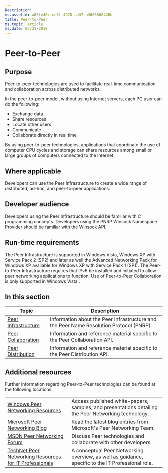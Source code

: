 ```yaml
---
Description: .
ms.assetid: a85fe46c-ce5f-4978-aa37-a3666560426b
title: Peer-to-Peer
ms.topic: article
ms.date: 05/31/2018
---
```


# Peer-to-Peer

## Purpose

Peer-to-peer technologies are used to facilitate real-time communication and collaboration across distributed networks.

In the peer-to-peer model, without using Internet servers, each PC user can do the following:

-   Exchange data
-   Share resources
-   Locate other users
-   Communicate
-   Collaborate directly in real time

By using peer-to-peer technologies, applications that coordinate the use of computer CPU cycles and storage can share resources among small or large groups of computers connected to the Internet.

## Where applicable

Developers can use the Peer Infrastructure to create a wide range of distributed, ad-hoc, and peer-to-peer applications.

## Developer audience

Developers using the Peer Infrastructure should be familiar with C programming concepts. Developers using the PNRP Winsock Namespace Provider should be familiar with the Winsock API.

## Run-time requirements

The Peer Infrastructure is supported in Windows Vista, Windows XP with Service Pack 2 (SP2) and later as well the Advanced Networking Pack for Windows XP available for Windows XP with Service Pack 1 (SP1). The Peer-to-Peer Infrastructure requires that IPv6 be installed and initiated to allow peer networking applications to function. Use of Peer-to-Peer Collaboration is only supported in Windows Vista .

## In this section



| Topic                                                     | Description                                                                                         |
|-----------------------------------------------------------|-----------------------------------------------------------------------------------------------------|
| [Peer Infrastructure](peer-infrastructure.md)<br/> | Information about the Peer Infrastructure and the Peer Name Resolution Protocol (PNRP). <br/> |
| [Peer Collaboration](peer-collaboration.md)<br/>   | Information and reference material specific to the Peer Collaboration API.<br/>               |
| [Peer Distribution](peer-distribution.md)<br/>     | Information and reference material specific to the Peer Distribution API.<br/>                |



 

## Additional resources

Further information regarding Peer-to-Peer technologies can be found at the following locations:

|                                                                                                           |                                                                                                                |
|-----------------------------------------------------------------------------------------------------------|----------------------------------------------------------------------------------------------------------------|
| [Windows Peer Networking Resources](https://www.microsoft.com/p2p)                       | Access published white-papers, samples, and presentations detailing the Peer Networking technology.<br/> |
| [Microsoft Peer Networking Blog](/archive/blogs/p2p/)                          | Read the latest blog entries from Microsoft's Peer Networking Team.<br/>                                 |
| [MSDN Peer Networking Forum](https://social.msdn.microsoft.com/forums/en-US/peertopeer/threads/)                              | Discuss Peer technologies and collaborate with other developers.<br/>                                    |
| [TechNet Peer Networking Resources for IT Professionals](https://technet.microsoft.com/library/bb742623.aspx) | A conceptual Peer Networking overview, as well as guidance, specific to the IT Professional role. <br/>  |



 

 

